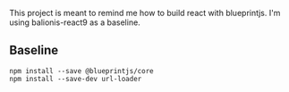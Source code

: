 This project is meant to remind me how to build react with blueprintjs. I'm using balionis-react9 as a baseline.

## Baseline

```
npm install --save @blueprintjs/core 
npm install --save-dev url-loader
```

